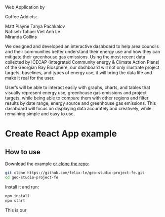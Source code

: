 Web Application by

Coffee Addicts:


Matt Playne 
Tanya Pachkalov  
Nafiseh Tahaei 
Viet Anh Le  
Miranda Collins 


We  designed and developed an interactive dashboard to help area councils and their
communities better understand their energy use and how they can mitigate their greenhouse
gas emissions. Using the most recent data collected by ICECAP (Integrated Community energy &
Climate Action Plans) of the Georgian Bay Biosphere, our dashboard will not only illustrate
project targets, baselines, and types of energy use, it will bring the data life and make it real for
the user.

User’s will be able to interact easily with graphs, charts, and tables that visually represent energy
use, greenhouse gas emissions and project targets, while being able to compare them with other
regions and filter results by date range, energy source and greenhouse gas emissions. This
dashboard will focus on displaying data accurately and creatively, while remaining simple and
easy to use. 



# Create React App example

## How to use

Download the example [or clone the repo](https://github.com/felix-le/geo-studio-project-fe.git):

<!-- #default-branch-switch -->

```sh
git clone https://github.com/felix-le/geo-studio-project-fe.git
cd geo-studio-project-fe
```

Install it and run:

```sh
npm install
npm start
```
This is our 